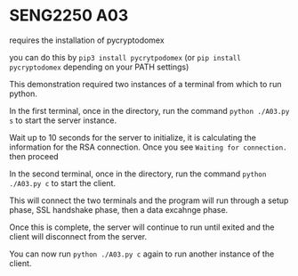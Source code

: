 # SENG2250 A03

requires the installation of pycryptodomex

you can do this by `pip3 install pycrytpodomex` (or `pip install pycryptodomex` depending on your PATH settings)

This demonstration required two instances of a terminal from which to run python.

In the first terminal, once in the directory, run the command `python ./A03.py s` to start the server instance.

Wait up to 10 seconds for the server to initialize, it is calculating the information for the RSA connection. Once you see `Waiting for connection.` then proceed

In the second terminal, once in the directory, run the command `python ./A03.py c` to start the client. 

This will connect the two terminals and the program will run through a setup phase, SSL handshake phase, then a data excahnge phase. 

Once this is complete, the server will continue to run until exited and the client will disconnect from the server. 

You can now run `python ./A03.py c` again to run another instance of the client. 
